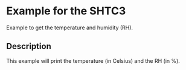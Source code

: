 # Example for the SHTC3

Example to get the temperature and humidity (RH).

## Description

This example will print the temperature (in Celsius) and the RH (in %).